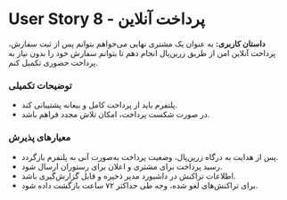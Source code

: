 # User Story 8 - پرداخت آنلاین

**داستان کاربری:**
به عنوان یک مشتری نهایی می‌خواهم بتوانم پس از ثبت سفارش، پرداخت آنلاین امن از طریق زرین‌پال انجام دهم تا بتوانم سفارش خود را بدون نیاز به پرداخت حضوری تکمیل کنم.

### توضیحات تکمیلی
- پلتفرم باید از پرداخت کامل و بیعانه پشتیبانی کند.
- در صورت شکست پرداخت، امکان تلاش مجدد فراهم باشد.

### معیارهای پذیرش
- پس از هدایت به درگاه زرین‌پال، وضعیت پرداخت به‌صورت آنی به پلتفرم بازگردد.
- رسید پرداخت برای مشتری و اعلان برای رستوران ارسال شود.
- اطلاعات تراکنش در داشبورد مدیر ذخیره و قابل گزارش‌گیری باشد.
- برای تراکنش‌های لغو شده، وجه طی حداکثر ۷۲ ساعت بازگشت داده شود.
